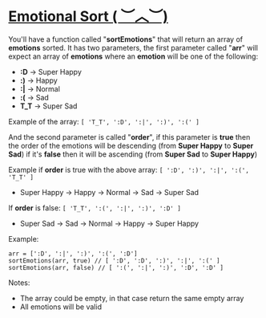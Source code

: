 # [Emotional Sort ( ︶︿︶)](https://www.codewars.com/kata/emotional-sort-< "https://www.codewars.com/kata/5a86073fb17101e453000258")

You'll have a function called "**sortEmotions**" that will return an array of **emotions** sorted. It has two
parameters, the first parameter called "**arr**" will expect an array of **emotions** where an **emotion**
will be one of the following:

- **:D** -> Super Happy
- **:)** -> Happy
- **:|** -> Normal
- **:(** -> Sad
- **T_T** -> Super Sad

Example of the array: `[ 'T_T', ':D', ':|', ':)', ':(' ]`

And the second parameter is called "**order**", if this parameter is **true** then the order of the emotions will be
descending (from **Super Happy** to **Super Sad**) if it's **false** then it will be ascending (from **Super Sad** to
**Super Happy**)

Example if **order** is true with the above array: `[ ':D', ':)', ':|', ':(', 'T_T' ]`

- Super Happy -> Happy -> Normal -> Sad -> Super Sad

If **order** is false: `[ 'T_T', ':(', ':|', ':)', ':D' ]`

- Super Sad -> Sad -> Normal -> Happy -> Super Happy

Example:

```
arr = [':D', ':|', ':)', ':(', ':D']
sortEmotions(arr, true) // [ ':D', ':D', ':)', ':|', ':(' ]
sortEmotions(arr, false) // [ ':(', ':|', ':)', ':D', ':D' ]
```

Notes:

- The array could be empty, in that case return the same empty array
- All emotions will be valid